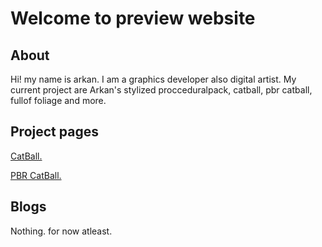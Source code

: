 # Welcome to preview website
## About
Hi! my name is arkan. I am a graphics developer also digital artist.
My current project are Arkan's stylized procceduralpack, catball, pbr catball, fullof foliage and more.

## Project pages
[CatBall.](http://slimey.io/catball)

[PBR CatBall.](http://slimey.io/pbrcat)

## Blogs
Nothing. for now atleast.
